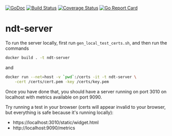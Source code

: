 [![GoDoc](https://godoc.org/github.com/m-lab/ndt-server?status.svg)](https://godoc.org/github.com/m-lab/ndt-server) [![Build Status](https://travis-ci.org/m-lab/ndt-server.svg?branch=master)](https://travis-ci.org/m-lab/ndt-server) [![Coverage Status](https://coveralls.io/repos/github/m-lab/ndt-server/badge.svg?branch=master)](https://coveralls.io/github/m-lab/ndt-server?branch=master) [![Go Report Card](https://goreportcard.com/badge/github.com/m-lab/ndt-server)](https://goreportcard.com/report/github.com/m-lab/ndt-server)

# ndt-server

To run the server locally, first run `gen_local_test_certs.sh`, and then run the
commands
```bash
docker build . -t ndt-server
```
and
```bash
docker run --net=host -v `pwd`:/certs -it -t ndt-server \
    -cert /certs/cert.pem -key /certs/key.pem
```

Once you have done that, you should have a server running on port 3010 on
localhost with metrics available on port 9090.

Try running a test in your browser (certs will appear invalid to your
browser, but everything is safe because it's running locally):

* https://localhost:3010/static/widget.html
* http://localhost:9090/metrics
